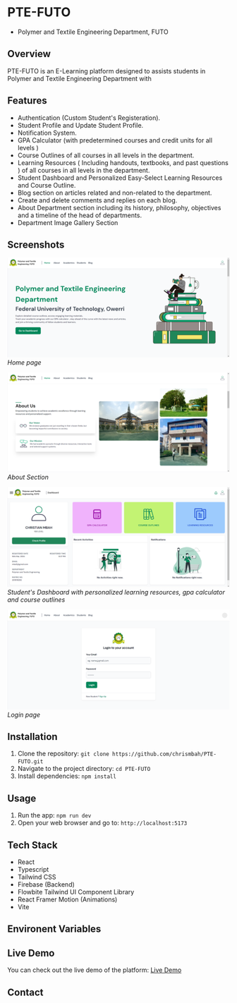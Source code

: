 # PTE-FUTO

- Polymer and Textile Engineering Department, FUTO

## Overview

PTE-FUTO is an E-Learning platform designed to assists students in Polymer and Textile Engineering Department with

## Features

- Authentication (Custom Student's Registeration).
- Student Profile and Update Student Profile.
- Notification System.
- GPA Calculator (with predetermined courses and credit units for all levels )
- Course Outlines of all courses in all levels in the department.
- Learning Resources ( Including handouts, textbooks, and past questions ) of all courses in all levels in the department.
- Student Dashboard and Personalized Easy-Select Learning Resources and Course Outline.
- Blog section on articles related and non-related to the department.
- Create and delete comments and replies on each blog.
- About Department section including its history, philosophy, objectives and a timeline of the head of departments.
- Department Image Gallery Section

## Screenshots

![Screenshot 1](</public/img/screenshots/Screenshot (4).png>)
_Home page_

![Screenshot 2](</public/img/screenshots/Screenshot (5).png>)
_About Section_

![Screenshot 3](</public/img/screenshots/Screenshot (11).png>)
_Student's Dashboard with personalized learning resources, gpa calculator and course outlines_

![Screenshot 3](</public/img/screenshots/Screenshot (13).png>)
_Login page_

## Installation

1. Clone the repository: `git clone https://github.com/chrismbah/PTE-FUTO.git`
2. Navigate to the project directory: `cd PTE-FUTO`
3. Install dependencies: `npm install`

## Usage

1. Run the app: `npm run dev`
2. Open your web browser and go to: `http://localhost:5173`

## Tech Stack

- React
- Typescript
- Tailwind CSS
- Firebase (Backend)
- Flowbite Tailwind UI Component Library
- React Framer Motion (Animations)
- Vite

## Environent Variables

## Live Demo

You can check out the live demo of the platform: [Live Demo](https://pte-futo.vercel.app)

## Contact
